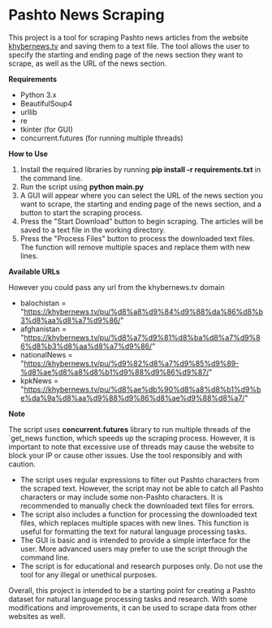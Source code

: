 # Pashto News Scraping

This project is a tool for scraping Pashto news articles from the website [khybernews.tv](https://khybernews.tv/) and saving them to a text file. The tool allows the user to specify the starting and ending page of the news section they want to scrape, as well as the URL of the news section.

**Requirements**

- Python 3.x
- BeautifulSoup4
- urllib
- re
- tkinter (for GUI)
- concurrent.futures (for running multiple threads)

**How to Use**

1. Install the required libraries by running **pip install -r requirements.txt** in the command line.
1. Run the script using **python main.py**
1. A GUI will appear where you can select the URL of the news section you want to scrape, the starting and ending page of the news section, and a button to start the scraping process.
1. Press the "Start Download" button to begin scraping. The articles will be saved to a text file in the working directory.
1. Press the "Process Files" button to process the downloaded text files. The function will remove multiple spaces and replace them with new lines.

**Available URLs**

However you could pass any url from the khybernews.tv domain

- balochistan = "<https://khybernews.tv/pu/%d8%a8%d9%84%d9%88%da%86%d8%b3%d8%aa%d8%a7%d9%86/>"
- afghanistan = "<https://khybernews.tv/pu/%d8%a7%d9%81%d8%ba%d8%a7%d9%86%d8%b3%d8%aa%d8%a7%d9%86/>"
- nationalNews = "<https://khybernews.tv/pu/%d9%82%d8%a7%d9%85%d9%89-%d8%ae%d8%a8%d8%b1%d9%88%d9%86%d9%87/>"
- kpkNews = "<https://khybernews.tv/pu/%d8%ae%db%90%d8%a8%d8%b1%d9%be%da%9a%d8%aa%d9%88%d9%86%d8%ae%d9%88%d8%a7/>"

**Note**

The script uses **concurrent.futures** library to run multiple threads of the `get\_news function, which speeds up the scraping process. However, it is important to note that excessive use of threads may cause the website to block your IP or cause other issues. Use the tool responsibly and with caution.

- The script uses regular expressions to filter out Pashto characters from the scraped text. However, the script may not be able to catch all Pashto characters or may include some non-Pashto characters. It is recommended to manually check the downloaded text files for errors.
- The script also includes a function for processing the downloaded text files, which replaces multiple spaces with new lines. This function is useful for formatting the text for natural language processing tasks.
- The GUI is basic and is intended to provide a simple interface for the user. More advanced users may prefer to use the script through the command line.
- The script is for educational and research purposes only. Do not use the tool for any illegal or unethical purposes.

Overall, this project is intended to be a starting point for creating a Pashto dataset for natural language processing tasks and research. With some modifications and improvements, it can be used to scrape data from other websites as well.

